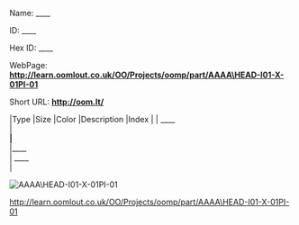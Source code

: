 

 
Name: ____

ID: ____

Hex ID: ____

WebPage: __http://learn.oomlout.co.uk/OO/Projects/oomp/part/AAAA\HEAD-I01-X-01PI-01__

Short URL: __http://oom.lt/__


|Type   |Size   |Color   |Description   |Index   |
| ____ <br>  | ____<br>   |____<br>    |____<br>    | ____<br>  |


![AAAA\HEAD-I01-X-01PI-01](http://oomlout.com/oomp-gen/parts/AAAA\HEAD-I01-X-01PI-01/AAAA\HEAD-I01-X-01PI-01_420.jpg)


 http://learn.oomlout.co.uk/OO/Projects/oomp/part/AAAA\HEAD-I01-X-01PI-01

